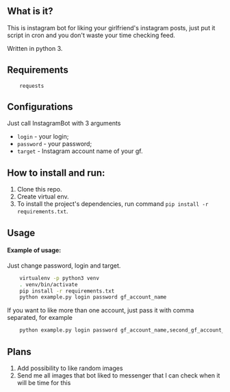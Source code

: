 ## What is it?

This is instagram bot for liking your girlfriend's instagram posts, just put it
script in cron and you don't waste your time checking feed.

Written in python 3.

## Requirements

```
    requests
```

## Configurations

Just call InstagramBot with 3 arguments

* `login` - your login;
* `password` - your password;
* `target` - Instagram account name of your gf.

## How to install and run:

1) Clone this repo.
2) Create virtual env.
3) To install the project's dependencies, run command `pip install -r
   requirements.txt`.

## Usage

#### Example of usage:

Just change password, login and target.

```bash
    virtualenv -p python3 venv
    . venv/bin/activate
    pip install -r requirements.txt
    python example.py login password gf_account_name
```

If you want to like more than one account, just pass it with comma separated, for example
```bash
    python example.py login password gf_account_name,second_gf_account_name
```

## Plans

1) Add possibility to like random images
2) Send me all images that bot liked to messenger that I can check when it will
   be time for this
